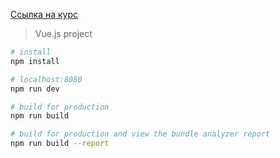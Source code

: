 [Ссылка на курс](https://www.udemy.com/vuejs-2-the-complete-guide/)

> Vue.js project


```bash
# install 
npm install

# localhost:8080
npm run dev

# build for production
npm run build

# build for production and view the bundle analyzer report
npm run build --report
```
